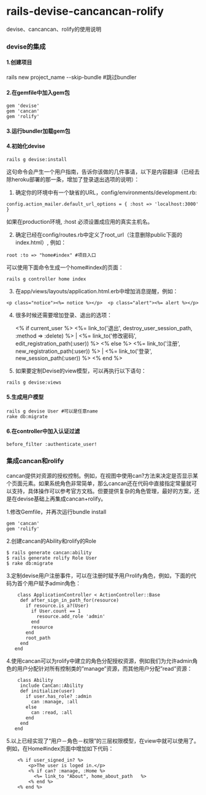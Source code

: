 # rails-devise-cancancan-rolify
devise、cancancan、rolify的使用说明

### devise的集成

#### 1.创建项目
rails new project_name --skip-bundle #跳过bundler

#### 2.在gemfile中加入gem包
~~~
gem 'devise'
gem 'cancan'
gem 'rolify'
~~~

#### 3.运行bundler加载gem包

#### 4.初始化devise
~~~
rails g devise:install
~~~

这句命令会产生一个用户指南，告诉你该做的几件事请，以下是内容翻译（已经去除heroku部署的那一条，增加了登录退出选项的说明）：

1) 确定你的环境中有一个缺省的URL，config/environments/development.rb:
~~~
config.action_mailer.default_url_options = { :host => 'localhost:3000' }
~~~
如果在production环境, :host 必须设置成应用的真实主机名。

2) 确定已经在config/routes.rb中定义了root_url（注意删除public下面的index.html）, 例如：
~~~
root :to => "home#index" #项目入口
~~~
可以使用下面命令生成一个home#index的页面：
~~~
rails g controller home index
~~~
3) 在app/views/layouts/application.html.erb中增加消息提醒，例如：
~~~
<p class="notice"><%= notice %></p>  <p class="alert"><%= alert %></p> 
~~~
4) 很多时候还需要增加登录、退出的选项：

    <% if current_user %>
      <%= link_to('退出', destroy_user_session_path, :method => :delete) %> |
      <%= link_to('修改密码', edit_registration_path(:user)) %>
    <% else %>
      <%= link_to('注册', new_registration_path(:user)) %> |
      <%= link_to('登录', new_session_path(:user)) %>
    <% end %><span></span>
5) 如果要定制Devise的view模型，可以再执行以下语句：
~~~
rails g devise:views
~~~
#### 5.生成用户模型
~~~
rails g devise User #可以是任意name
rake db:migrate
~~~
#### 6.在controller中加入认证过滤
~~~
before_filter :authenticate_user!
~~~
### 集成cancan和rolify

cancan提供对资源的授权控制。例如，在视图中使用can?方法来决定是否显示某个页面元素。如果系统角色非常简单，那么cancan还在代码中直接指定常量就可以支持，具体操作可以参考官方文档。但要提供复杂的角色管理，最好的方案，还是在devise基础上再集成cancan+rolify。

1.修改Gemfile，并再次运行bundle install
~~~
gem 'cancan'
gem 'rolify'
~~~
2.创建cancan的Ability和rolify的Role
~~~
$ rails generate cancan:ability
$ rails generate rolify Role User
$ rake db:migrate
~~~
3.定制devise用户注册事件，可以在注册时赋予用户rolify角色，例如，下面的代码为首个用户赋予admin角色：
~~~
    class ApplicationController < ActionController::Base
     def after_sign_in_path_for(resource)
       if resource.is_a?(User)
         if User.count == 1
           resource.add_role 'admin'
         end
         resource
       end
       root_path
     end
   end
~~~
4.使用cancan可以为rolify中建立的角色分配授权资源，例如我们为允许admin角色的用户分配针对所有控制类的”manage”资源，而其他用户分配”read”资源：
~~~
    class Ability
     include CanCan::Ability
     def initialize(user)
       if user.has_role? :admin
         can :manage, :all
       else
         can :read, :all
       end
     end
   end
~~~
5.以上已经实现了“用户－角色－权限”的三层权限模型，在view中就可以使用了。例如，在Home#index页面中增加如下代码：
~~~
    <% if user_signed_in? %>
        <p>The user is loged in.</p>
        <% if can? :manage, :Home %>
          <%= link_to "About", home_about_path   %>
        <% end %>
    <% end %>
~~~
